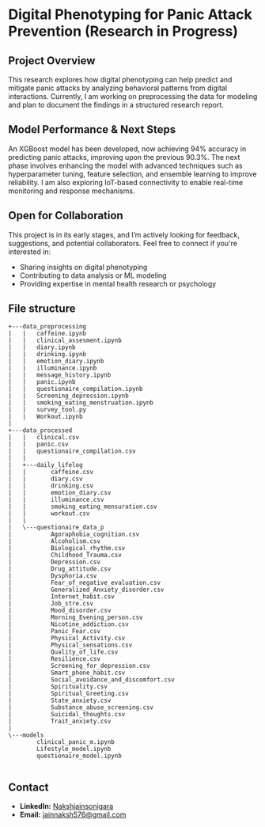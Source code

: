 # Digital Phenotyping for Panic Attack Prevention (Research in Progress)  

## Project Overview  
This research explores how digital phenotyping can help predict and mitigate panic attacks by analyzing behavioral patterns from digital interactions. Currently, I am working on preprocessing the data for modeling and plan to document the findings in a structured research report.  

## Model Performance & Next Steps
An XGBoost model has been developed, now achieving 94% accuracy in predicting panic attacks, improving upon the previous 90.3%. The next phase involves enhancing the model with advanced techniques such as hyperparameter tuning, feature selection, and ensemble learning to improve reliability. I am also exploring IoT-based connectivity to enable real-time monitoring and response mechanisms.
## Open for Collaboration  
This project is in its early stages, and I’m actively looking for feedback, suggestions, and potential collaborators. Feel free to connect if you're interested in:  
- Sharing insights on digital phenotyping  
- Contributing to data analysis or ML modeling  
- Providing expertise in mental health research or psychology  

## File structure
```
+---data_preprocessing
|   |   caffeine.ipynb
|   |   clinical_assesment.ipynb
|   |   diary.ipynb
|   |   drinking.ipynb
|   |   emotion_diary.ipynb
|   |   illuminance.ipynb
|   |   message_history.ipynb
|   |   panic.ipynb
|   |   questionaire_compilation.ipynb
|   |   Screening_depression.ipynb
|   |   smoking_eating_menstruation.ipynb
|   |   survey_tool.py
|   |   Workout.ipynb
|           
+---data_processed
|   |   clinical.csv
|   |   panic.csv
|   |   questionaire_compilation.csv
|   |   
|   +---daily_lifelog
|   |       caffeine.csv
|   |       diary.csv
|   |       drinking.csv
|   |       emotion_diary.csv
|   |       illuminance.csv
|   |       smoking_eating_mensuration.csv
|   |       workout.csv
|   |       
|   \---questionaire_data_p
|           Agoraphobia_cognition.csv
|           Alcoholism.csv
|           Biological_rhythm.csv
|           Childhood_Trauma.csv
|           Depression.csv
|           Drug_attitude.csv
|           Dysphoria.csv
|           Fear_of_negative_evaluation.csv
|           Generalized_Anxiety_disorder.csv
|           Internet_habit.csv
|           Job_stre.csv
|           Mood_disorder.csv
|           Morning_Evening_person.csv
|           Nicotine_addiction.csv
|           Panic_Fear.csv
|           Physical_Activity.csv
|           Physical_sensations.csv
|           Quality_of_life.csv
|           Resilience.csv
|           Screening_for_depression.csv
|           Smart_phone_habit.csv
|           Social_avoidance_and_discomfort.csv
|           Spirituality.csv
|           Spiritual_Greeting.csv
|           State_anxiety.csv
|           Substance_abuse_screening.csv
|           Suicidal_thoughts.csv
|           Trait_anxiety.csv
|       
\---models
        clinical_panic_m.ipynb
        Lifestyle_model.ipynb
        questionaire_model.ipynb
        
```

## Contact  
- **LinkedIn:** [Nakshjainsonigara](https://linkedin.com/in/nakshjainsonigara)  
- **Email:** jainnaksh576@gmail.com  
